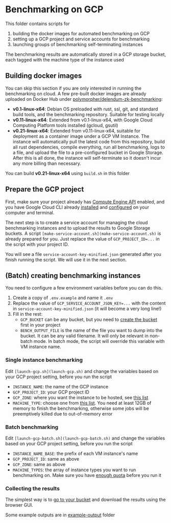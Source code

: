 # Benchmarking on GCP

This folder contains scripts for 

1. building the docker images for automated benchmarking on GCP
2. setting up a GCP project and service accounts for benchmarking
3. launching groups of benchmarking self-terminating instances

The benchmarking results are automatically stored in a GCP storage bucket, each tagged with the machine type of the instance used

## Building docker images

You can skip this section if you are only interested in running the benchmarking on cloud. A few pre-built docker images are already uploaded on Docker Hub under [polymorpher/delendum-zk-benchmarking](https://hub.docker.com/repository/docker/polymorpher/delendum-zk-benchmarking):

- **v0.1-linux-x64**: Debian OS preloaded with rust, ssl, git, and standard build tools, and the benchmarking repository. Suitable for testing locally
- **v0.11-linux-x64**: Extended from v0.1-linux-x64, with Google Cloud Computing Platform tools installed (gcloud, gsutil)
- **v0.21-linux-x64**: Extended from v0.11-linux-x64, suitable for deployment as a container image under a GCP VM Instance. The instance will automatically pull the latest code from this repository, build all rust dependencies, compile everything, run all benchmarking, logs to a file, and upload the file to a pre-configured bucket in Google Storage. After this is all done, the instance will self-terminate so it doesn't incur any more billing than necessary. 

You can build **v0.21-linux-x64** using `build.sh` in this folder

## Prepare the GCP project

First, make sure your project already has [Compute Engine API](https://console.cloud.google.com/compute/instances) enabled, and you have Google Cloud CLI already [installed](https://cloud.google.com/sdk/docs/install) and [configured](https://cloud.google.com/sdk/docs/initializing) on your computer and terminal.

The next step is to create a service account for managing the cloud benchmarking instances and to upload the results to Google Storage buckets. A script `[make-service-account.sh](make-service-account.sh)` is already prepared for you. Just replace the value of `GCP_PROJECT_ID=...` in the script with your project ID.

You will see a file `service-account-key-minified.json` generated after you finish running the script. We will use it in the next section.

## (Batch) creating benchmarking instances

You need to configure a few environment variables before you can do this.

1. Create a copy of `.env.example` and name it `.env`
2. Replace the value of `GCP_SERVICE_ACCOUNT_JSON_KEY=...` with the content in `service-account-key-minified.json` (it will become a very long line!)
3. Fill in the rest:
   - `GCP_BUCKET` can be any bucket, but you need to [create the bucket](https://console.cloud.google.com/storage/browser) first in your project
   - `BENCH_OUTPUT_FILE` is the name of the file you want to dump into the bucket. It can be any valid filename. It will only be relevant in non-batch mode. In batch mode, the script will override this variable with VM instance name.

### Single instance benchmarking

Edit `[launch-gcp.sh](launch-gcp.sh)` and change the variables based on your GCP project setting, before you run the script

- `INSTANCE_NAME`: the name of the GCP instance
- `GCP_PROJECT_ID`: your GCP project ID
- `GCP_ZONE`: where you want the instance to be hosted, see [this list](https://cloud.google.com/compute/docs/regions-zones)
- `MACHINE_TYPE`: choose one from [this list](https://gcpinstances.doit-intl.com/). You need at least 12GB of memory to finish the benchmarking, otherwise some jobs will be preemptively killed due to out-of-memory error 

### Batch benchmarking

Edit `[launch-gcp-batch.sh](launch-gcp-batch.sh)` and change the variables based on your GCP project setting, before you run the script

- `INSTANCE_NAME_BASE`: the prefix of each VM instance's name
- `GCP_PROJECT_ID`: same as above
- `GCP_ZONE`: same as above
- `MACHINE_TYPES`: the array of instance types you want to run benchmarking on. Make sure you have [enough quota](https://cloud.google.com/docs/quota) before you run it

### Collecting the results

The simplest way is to [go to your bucket](https://console.cloud.google.com/storage/browser) and download the results using the browser GUI.

Some example outputs are in [example-output](./example-output) folder